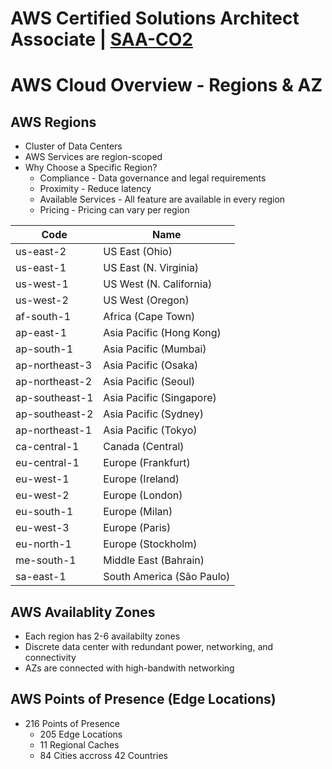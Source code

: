 # AWS Certified Solutions Architect Associate | [SAA-CO2](https://aws.amazon.com/certification/certified-solutions-architect-associate/)

# AWS Cloud Overview - Regions & AZ
## AWS Regions
- Cluster of Data Centers
- AWS Services are region-scoped
- Why Choose a Specific Region?
  - Compliance - Data governance and legal requirements
  - Proximity - Reduce latency
  - Available Services - All feature are available in every region
  - Pricing - Pricing can vary per region

Code |	Name
----|----
us-east-2 |	US East (Ohio)
us-east-1 |	US East (N. Virginia)
us-west-1 |	US West (N. California)
us-west-2 |	US West (Oregon)
af-south-1 |	Africa (Cape Town)
ap-east-1 |	Asia Pacific (Hong Kong)
ap-south-1 |	Asia Pacific (Mumbai)
ap-northeast-3 |	Asia Pacific (Osaka)
ap-northeast-2 |	Asia Pacific (Seoul)
ap-southeast-1 |	Asia Pacific (Singapore)
ap-southeast-2 |	Asia Pacific (Sydney)
ap-northeast-1 |	Asia Pacific (Tokyo)
ca-central-1 |	Canada (Central)
eu-central-1 |	Europe (Frankfurt)
eu-west-1 |	Europe (Ireland)
eu-west-2 |	Europe (London)
eu-south-1 |	Europe (Milan)
eu-west-3 |	Europe (Paris)
eu-north-1 |	Europe (Stockholm)
me-south-1 |	Middle East (Bahrain)
sa-east-1 |	South America (São Paulo)

## AWS Availablity Zones
- Each region has 2-6 availabilty zones 
- Discrete data center with redundant power, networking, and connectivity
- AZs are connected with high-bandwith networking

## AWS Points of Presence (Edge Locations)
- 216 Points of Presence
  - 205 Edge Locations
  - 11 Regional Caches
  - 84 Cities accross 42 Countries
